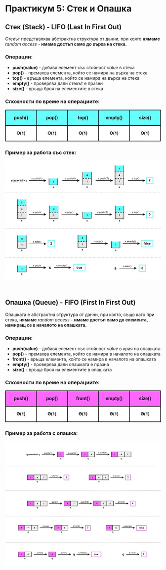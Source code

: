 # Практикум 5: Стек и Опашка

## Стек (Stack) - LIFO (Last In First Out)
Стекът представлява абстрактна структура от данни, при която **нямаме** *random access* - **имаме достъп само до върха на стека.**

### Операции:
- **push(value)** - добавя елемент със стойност *value* в стека
- **pop()** - премахва елемента, който се намира на върха на стека
- **top()** - връща елемента, който се намира на върха на стека
- **empty()** - проверява дали стекът е празен
- **size()** - връща броя на елементите в стека

### Сложности по време на операциите:
![timeComplexity](Images/stackTimeComplexity.jpg)

### Пример за работа със стек:
![stackExample](Images/stackExample.jpg)

</br>

## Опашка (Queue) - FIFO (First In First Out)
Опашката е абстрактна структура от данни, при която, също като при стека, **нямаме** *random access* - **имаме достъп само до елемента, намиращ се в началото на опашката.**

### Операции:
- **push(value)** - добавя елемент със стойност *value* в края на опашката
- **pop()** - премахва елемента, който се намира в началото на опашката
- **front()** - връща елемента, който се намира в началото на опашката
- **empty()** - проверява дали опашката е празна
- **size()** - връща броя на елементите в опашката

### Сложности по време на операциите:
![queueTimeComplexity](Images/queueTimeComplexity.jpg)

### Пример за работа с опашка:
![queueExample](Images/queueExample.jpg)





